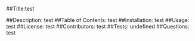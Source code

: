 
##Title:test

##Description:
test
##Table of Contents: 
test
##Installation: 
test
##Usage:
test
##License:
test
##Contributors:
test
##Tests:
undefined
##Questions: 
test
        